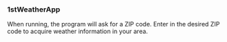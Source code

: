 ### 1stWeatherApp
When running, the program will ask for a ZIP code. Enter in the desired ZIP code to acquire weather information in your area.